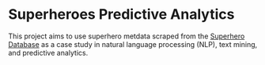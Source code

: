 # Superheroes Predictive Analytics

This project aims to use superhero metdata scraped from the [Superhero Database](https://www.superherodb.com) 
as a case study in natural language processing (NLP), text mining, and predictive analytics. 

